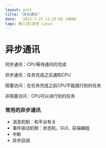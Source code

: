 ```yaml
---
layout: post
title: "异步通讯"
date:   2022-7-23 11:29:08 +0800
tags: 嵌入式C语言 Linux
---
```


# 异步通讯



同步通讯：CPU等待通讯的完成

异步通讯：任务完成之后通知CPU

阻塞访问：在任务完成之前CPU不能践行别的任务

非阻塞访问：CPU可以进行别的任务





### 常用的异步通讯

+ 消息机制：和平台有关
+ 事件驱动机制：状态机，GUI，前端编程
+ 中断
+ 异步回调

